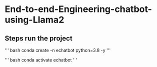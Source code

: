 # End-to-end-Engineering-chatbot-using-Llama2

## Steps run the project

''' bash
conda create -n echatbot python=3.8 -y
'''

''' bash
conda activate echatbot
'''